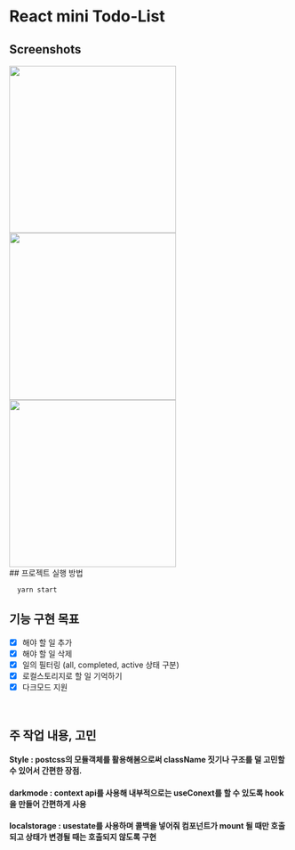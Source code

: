 # React mini Todo-List 


## Screenshots
<div>
  <img width="300" src="https://user-images.githubusercontent.com/93265694/232278324-3c29719a-c6a7-469f-96c7-86a167523ef7.PNG">
  <img width="300" src="https://user-images.githubusercontent.com/93265694/232278326-9f3ad378-7de7-4ec3-87c5-ad01a4544a68.PNG">
  <img width="300" src="https://user-images.githubusercontent.com/93265694/232278327-4b835fa2-0dab-4ad6-a2e7-d0adff178a69.PNG">
</div>
## 프로젝트 실행 방법 

```
  yarn start
```

## 기능 구현 목표

- [x] 해야 할 일 추가
- [x] 해야 할 일 삭제
- [x] 일의 필터링 (all, completed, active 상태 구분) 
- [x] 로컬스토리지로 할 일 기억하기
- [x] 다크모드 지원

<br>

## 주 작업 내용, 고민
#### Style : postcss의 모듈객체를 활용해봄으로써 className 짓기나 구조를 덜 고민할 수 있어서 간편한 장점.

#### darkmode : context api를 사용해 내부적으로는 useConext를 할 수 있도록 hook을 만들어 간편하게 사용

#### localstorage : usestate를 사용하며 콜백을 넣어줘 컴포넌트가 mount 될 때만 호출되고 상태가 변경될 때는 호출되지 않도록 구현
